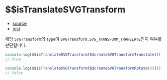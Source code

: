 # \$\$isTranslateSVGTransform

- [source](./isTranslateSVGTransform.index.js)
- [test](./isTranslateSVGTransform.spec.js)

해당 `SVGTransform`의 `type`이 `SVGTransform.SVG_TRANSFORM_TRANSLATE`인지 여부를 판단합니다.

```javascript
console.log($$isTranslateSVGTransform($$createSVGTransformTranslate()()));
// true
```

```javascript
console.log($$isTranslateSVGTransform($$createSVGTransformRotate()()));
// false
```
